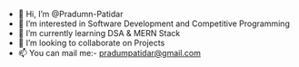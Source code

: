 - 👋 Hi, I’m @Pradumn-Patidar
- 👀 I’m interested in Software Development and Competitive Programming
- 🌱 I’m currently learning DSA & MERN Stack
- 💞️ I’m looking to collaborate on Projects
- 📫 You can mail me:- pradumpatidar@gmail.com 
